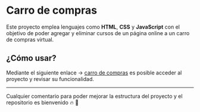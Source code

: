 # Carro de compras

Este proyecto emplea lenguajes como **HTML**, **CSS** y **JavaScript** con el objetivo de poder agregar y eliminar cursos de un página online a un carro de compras virtual.

## ¿Cómo usar?

Mediante el siguiente enlace → [carro de compras](https://camilomcm.github.io/carro-de-compras/) es posible acceder al proyecto y revisar su funcionalidad.

---
Cualquier comentario para poder mejorar la estructura del proyecto y el repositorio es bienvenido :fire: :pray:

